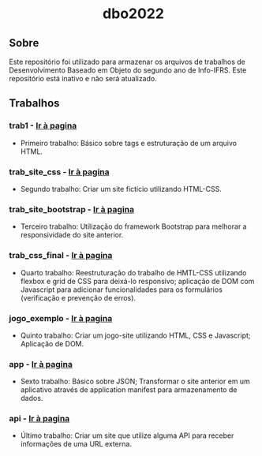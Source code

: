 <h1 align="center">dbo2022</h1>

## Sobre

Este repositório foi utilizado para armazenar os arquivos de trabalhos de Desenvolvimento Baseado em Objeto do segundo ano de Info-IFRS. Este repositório está inativo e não será atualizado.

## Trabalhos

### trab1 - <a href="https://victorrschmidt.github.io/dbo2022/trab1">Ir à pagina</a>

- Primeiro trabalho: Básico sobre tags e estruturação de um arquivo HTML.

### trab_site_css - <a href="https://victorrschmidt.github.io/dbo2022/trab_site_css/pokesoft/In%C3%ADcio">Ir à pagina</a>

- Segundo trabalho: Criar um site fictício utilizando HTML-CSS.
 
### trab_site_bootstrap - <a href="https://victorrschmidt.github.io/dbo2022/trab_site_bootstrap/pokesoft/In%C3%ADcio">Ir à pagina</a>

- Terceiro trabalho: Utilização do framework Bootstrap para melhorar a responsividade do site anterior.

### trab_css_final - <a href="https://victorrschmidt.github.io/dbo2022/trab_css_final/pokesoft/In%C3%ADcio">Ir à pagina</a>

- Quarto trabalho: Reestruturação do trabalho de HMTL-CSS utilizando flexbox e grid de CSS para deixá-lo responsivo; aplicação de DOM com Javascript para adicionar funcionalidades para os formulários (verificação e prevenção de erros).

### jogo_exemplo - <a href="https://victorrschmidt.github.io/dbo2022/jogo_exemplo/versao_final">Ir à pagina</a> 

- Quinto trabalho: Criar um jogo-site utilizando HTML, CSS e Javascript; Aplicação de DOM.

### app - <a href="https://victorrschmidt.github.io/dbo2022/app">Ir à pagina</a>

- Sexto trabalho: Básico sobre JSON; Transformar o site anterior em um aplicativo através de application manifest para armazenamento de dados.

### api - <a href="https://victorrschmidt.github.io/dbo2022/api">Ir à pagina</a>

- Último trabalho: Criar um site que utilize alguma API para receber informações de uma URL externa.
